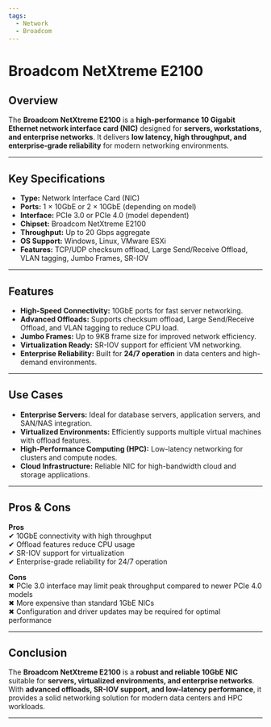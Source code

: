 ```yaml
---
tags:
  - Network
  - Broadcom
---
```


# Broadcom NetXtreme E2100

## Overview
The **Broadcom NetXtreme E2100** is a **high-performance 10 Gigabit Ethernet network interface card (NIC)** designed for **servers, workstations, and enterprise networks**. It delivers **low latency, high throughput, and enterprise-grade reliability** for modern networking environments.

---

## Key Specifications

- **Type:** Network Interface Card (NIC)  
- **Ports:** 1 × 10GbE or 2 × 10GbE (depending on model)  
- **Interface:** PCIe 3.0 or PCIe 4.0 (model dependent)  
- **Chipset:** Broadcom NetXtreme E2100  
- **Throughput:** Up to 20 Gbps aggregate  
- **OS Support:** Windows, Linux, VMware ESXi  
- **Features:** TCP/UDP checksum offload, Large Send/Receive Offload, VLAN tagging, Jumbo Frames, SR-IOV  

---

## Features

- **High-Speed Connectivity:** 10GbE ports for fast server networking.  
- **Advanced Offloads:** Supports checksum offload, Large Send/Receive Offload, and VLAN tagging to reduce CPU load.  
- **Jumbo Frames:** Up to 9KB frame size for improved network efficiency.  
- **Virtualization Ready:** SR-IOV support for efficient VM networking.  
- **Enterprise Reliability:** Built for **24/7 operation** in data centers and high-demand environments.  

---

## Use Cases

- **Enterprise Servers:** Ideal for database servers, application servers, and SAN/NAS integration.  
- **Virtualized Environments:** Efficiently supports multiple virtual machines with offload features.  
- **High-Performance Computing (HPC):** Low-latency networking for clusters and compute nodes.  
- **Cloud Infrastructure:** Reliable NIC for high-bandwidth cloud and storage applications.  

---

## Pros & Cons

**Pros**  
✔ 10GbE connectivity with high throughput  
✔ Offload features reduce CPU usage  
✔ SR-IOV support for virtualization  
✔ Enterprise-grade reliability for 24/7 operation  

**Cons**  
✖ PCIe 3.0 interface may limit peak throughput compared to newer PCIe 4.0 models  
✖ More expensive than standard 1GbE NICs  
✖ Configuration and driver updates may be required for optimal performance  

---

## Conclusion

The **Broadcom NetXtreme E2100** is a **robust and reliable 10GbE NIC** suitable for **servers, virtualized environments, and enterprise networks**. With **advanced offloads, SR-IOV support, and low-latency performance**, it provides a solid networking solution for modern data centers and HPC workloads.  

---
